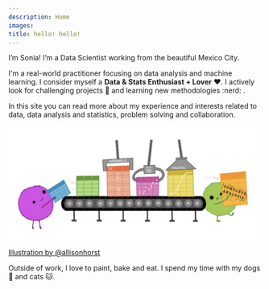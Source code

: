 ```yaml
---
description: Home
images:
title: hello! hello!
---
```


I’m Sonia! I’m a Data Scientist working from the beautiful Mexico City. 


I'm a real-world practitioner focusing on data analysis and machine learning. I 
consider myself a **Data & Stats Enthusiast + Lover** :heart:. 
I actively look for challenging projects :eyes: and 
learning new methodologies :nerd: .

In this site you can read more about my experience and interests related to data, 
data analysis and statistics, problem solving and collaboration.


![Illustration by Allison Horst](./img/ds_projects.png)
[Illustration by @allisonhorst](https://twitter.com/allison_horst)


Outside of work, I love to paint, bake and eat. I spend my time with my dogs :dog: and cats :cat:.
